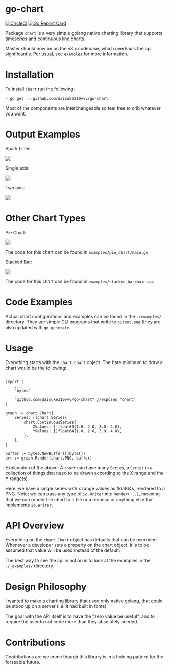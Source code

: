 go-chart
========
[![CircleCI](https://circleci.com/gh/daisuke310vvv/go-chart.svg?style=svg)](https://circleci.com/gh/daisuke310vvv/go-chart) [![Go Report Card](https://goreportcard.com/badge/github.com/daisuke310vvv/go-chart)](https://goreportcard.com/report/github.com/daisuke310vvv/go-chart)

Package `chart` is a very simple golang native charting library that supports timeseries and continuous line charts.

Master should now be on the v3.x codebase, which overhauls the api significantly. Per usual, see `examples` for more information.

# Installation

To install `chart` run the following:

```bash
> go get -u github.com/daisuke310vvv/go-chart
```

Most of the components are interchangeable so feel free to crib whatever you want.

# Output Examples

Spark Lines:

![](https://raw.githubusercontent.com/daisuke310vvv/go-chart/master/_images/tvix_ltm.png)

Single axis:

![](https://raw.githubusercontent.com/daisuke310vvv/go-chart/master/_images/goog_ltm.png)

Two axis:

![](https://raw.githubusercontent.com/daisuke310vvv/go-chart/master/_images/two_axis.png)

# Other Chart Types

Pie Chart:

![](https://raw.githubusercontent.com/daisuke310vvv/go-chart/master/_images/pie_chart.png)

The code for this chart can be found in `examples/pie_chart/main.go`.

Stacked Bar:

![](https://raw.githubusercontent.com/daisuke310vvv/go-chart/master/_images/stacked_bar.png)

The code for this chart can be found in `examples/stacked_bar/main.go`.

# Code Examples

Actual chart configurations and examples can be found in the `./examples/` directory. They are simple CLI programs that write to `output.png` (they are also updated with `go generate`.

# Usage

Everything starts with the `chart.Chart` object. The bare minimum to draw a chart would be the following:

```golang

import (
    ...
    "bytes"
    ...
    "github.com/daisuke310vvv/go-chart" //exposes "chart"
)

graph := chart.Chart{
    Series: []chart.Series{
        chart.ContinuousSeries{
            XValues: []float64{1.0, 2.0, 3.0, 4.0},
            YValues: []float64{1.0, 2.0, 3.0, 4.0},
        },
    },
}

buffer := bytes.NewBuffer([]byte{})
err := graph.Render(chart.PNG, buffer)
```

Explanation of the above: A `chart` can have many `Series`, a `Series` is a collection of things that need to be drawn according to the X range and the Y range(s).

Here, we have a single series with x range values as float64s, rendered to a PNG. Note; we can pass any type of `io.Writer` into `Render(...)`, meaning that we can render the chart to a file or a resonse or anything else that implements `io.Writer`.

# API Overview

Everything on the `chart.Chart` object has defaults that can be overriden. Whenever a developer sets a property on the chart object, it is to be assumed that value will be used instead of the default.

The best way to see the api in action is to look at the examples in the `./_examples/` directory.

# Design Philosophy

I wanted to make a charting library that used only native golang, that could be stood up on a server (i.e. it had built in fonts).

The goal with the API itself is to have the "zero value be useful", and to require the user to not code more than they absolutely needed.

# Contributions

Contributions are welcome though this library is in a holding pattern for the forseable future.
